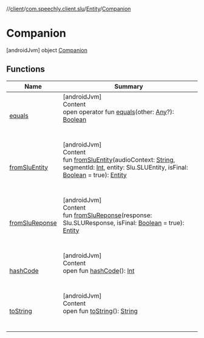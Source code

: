 //[client](../../../index.md)/[com.speechly.client.slu](../../index.md)/[Entity](../index.md)/[Companion](index.md)



# Companion  
 [androidJvm] object [Companion](index.md)   


## Functions  
  
|  Name|  Summary| 
|---|---|
| <a name="kotlin/Any/equals/#kotlin.Any?/PointingToDeclaration/"></a>[equals](../../../com.speechly.ui/-speechly-button/index.md#%5Bkotlin%2FAny%2Fequals%2F%23kotlin.Any%3F%2FPointingToDeclaration%2F%5D%2FFunctions%2F-752291050)| <a name="kotlin/Any/equals/#kotlin.Any?/PointingToDeclaration/"></a>[androidJvm]  <br>Content  <br>open operator fun [equals](../../../com.speechly.ui/-speechly-button/index.md#%5Bkotlin%2FAny%2Fequals%2F%23kotlin.Any%3F%2FPointingToDeclaration%2F%5D%2FFunctions%2F-752291050)(other: [Any](https://kotlinlang.org/api/latest/jvm/stdlib/kotlin/-any/index.html)?): [Boolean](https://kotlinlang.org/api/latest/jvm/stdlib/kotlin/-boolean/index.html)  <br><br><br>
| <a name="com.speechly.client.slu/Entity.Companion/fromSluEntity/#kotlin.String#kotlin.Int#com.speechly.api.slu.v1.Slu.SLUEntity#kotlin.Boolean/PointingToDeclaration/"></a>[fromSluEntity](from-slu-entity.md)| <a name="com.speechly.client.slu/Entity.Companion/fromSluEntity/#kotlin.String#kotlin.Int#com.speechly.api.slu.v1.Slu.SLUEntity#kotlin.Boolean/PointingToDeclaration/"></a>[androidJvm]  <br>Content  <br>fun [fromSluEntity](from-slu-entity.md)(audioContext: [String](https://kotlinlang.org/api/latest/jvm/stdlib/kotlin/-string/index.html), segmentId: [Int](https://kotlinlang.org/api/latest/jvm/stdlib/kotlin/-int/index.html), entity: Slu.SLUEntity, isFinal: [Boolean](https://kotlinlang.org/api/latest/jvm/stdlib/kotlin/-boolean/index.html) = true): [Entity](../index.md)  <br><br><br>
| <a name="com.speechly.client.slu/Entity.Companion/fromSluReponse/#com.speechly.api.slu.v1.Slu.SLUResponse#kotlin.Boolean/PointingToDeclaration/"></a>[fromSluReponse](from-slu-reponse.md)| <a name="com.speechly.client.slu/Entity.Companion/fromSluReponse/#com.speechly.api.slu.v1.Slu.SLUResponse#kotlin.Boolean/PointingToDeclaration/"></a>[androidJvm]  <br>Content  <br>fun [fromSluReponse](from-slu-reponse.md)(response: Slu.SLUResponse, isFinal: [Boolean](https://kotlinlang.org/api/latest/jvm/stdlib/kotlin/-boolean/index.html) = true): [Entity](../index.md)  <br><br><br>
| <a name="kotlin/Any/hashCode/#/PointingToDeclaration/"></a>[hashCode](../../../com.speechly.ui/-speechly-button/index.md#%5Bkotlin%2FAny%2FhashCode%2F%23%2FPointingToDeclaration%2F%5D%2FFunctions%2F-752291050)| <a name="kotlin/Any/hashCode/#/PointingToDeclaration/"></a>[androidJvm]  <br>Content  <br>open fun [hashCode](../../../com.speechly.ui/-speechly-button/index.md#%5Bkotlin%2FAny%2FhashCode%2F%23%2FPointingToDeclaration%2F%5D%2FFunctions%2F-752291050)(): [Int](https://kotlinlang.org/api/latest/jvm/stdlib/kotlin/-int/index.html)  <br><br><br>
| <a name="kotlin/Any/toString/#/PointingToDeclaration/"></a>[toString](../../../com.speechly.client.speech/-client/-companion/index.md#%5Bkotlin%2FAny%2FtoString%2F%23%2FPointingToDeclaration%2F%5D%2FFunctions%2F-752291050)| <a name="kotlin/Any/toString/#/PointingToDeclaration/"></a>[androidJvm]  <br>Content  <br>open fun [toString](../../../com.speechly.client.speech/-client/-companion/index.md#%5Bkotlin%2FAny%2FtoString%2F%23%2FPointingToDeclaration%2F%5D%2FFunctions%2F-752291050)(): [String](https://kotlinlang.org/api/latest/jvm/stdlib/kotlin/-string/index.html)  <br><br><br>

